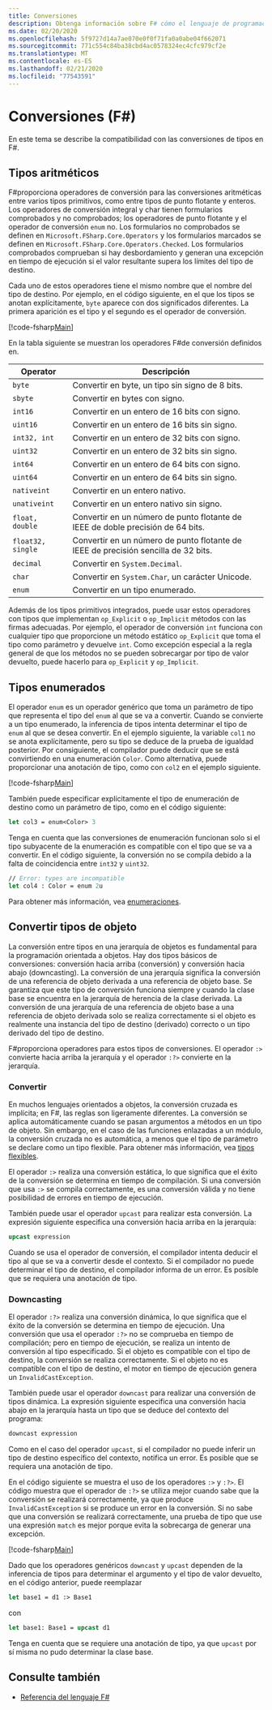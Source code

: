```yaml
---
title: Conversiones
description: Obtenga información sobre F# cómo el lenguaje de programación proporciona operadores de conversión para las conversiones aritméticas entre varios tipos primitivos.
ms.date: 02/20/2020
ms.openlocfilehash: 5f9727d14a7ae070e0f0f71fa0a0abe04f662071
ms.sourcegitcommit: 771c554c84ba38cbd4ac0578324ec4cfc979cf2e
ms.translationtype: MT
ms.contentlocale: es-ES
ms.lasthandoff: 02/21/2020
ms.locfileid: "77543591"
---
```

# <a name="casting-and-conversions-f"></a>Conversiones (F#)

En este tema se describe la compatibilidad con las conversiones de tipos en F#.

## <a name="arithmetic-types"></a>Tipos aritméticos

F#proporciona operadores de conversión para las conversiones aritméticas entre varios tipos primitivos, como entre tipos de punto flotante y enteros. Los operadores de conversión integral y char tienen formularios comprobados y no comprobados; los operadores de punto flotante y el operador de conversión `enum` no. Los formularios no comprobados se definen en `Microsoft.FSharp.Core.Operators` y los formularios marcados se definen en `Microsoft.FSharp.Core.Operators.Checked`. Los formularios comprobados comprueban si hay desbordamiento y generan una excepción en tiempo de ejecución si el valor resultante supera los límites del tipo de destino.

Cada uno de estos operadores tiene el mismo nombre que el nombre del tipo de destino. Por ejemplo, en el código siguiente, en el que los tipos se anotan explícitamente, `byte` aparece con dos significados diferentes. La primera aparición es el tipo y el segundo es el operador de conversión.

[!code-fsharp[Main](~/samples/snippets/fsharp/lang-ref-2/snippet4401.fs)]

En la tabla siguiente se muestran los operadores F#de conversión definidos en.

|Operator|Descripción|
|--------|-----------|
|`byte`|Convertir en byte, un tipo sin signo de 8 bits.|
|`sbyte`|Convertir en bytes con signo.|
|`int16`|Convertir en un entero de 16 bits con signo.|
|`uint16`|Convertir en un entero de 16 bits sin signo.|
|`int32, int`|Convertir en un entero de 32 bits con signo.|
|`uint32`|Convertir en un entero de 32 bits sin signo.|
|`int64`|Convertir en un entero de 64 bits con signo.|
|`uint64`|Convertir en un entero de 64 bits sin signo.|
|`nativeint`|Convertir en un entero nativo.|
|`unativeint`|Convertir en un entero nativo sin signo.|
|`float, double`|Convertir en un número de punto flotante de IEEE de doble precisión de 64 bits.|
|`float32, single`|Convertir en un número de punto flotante de IEEE de precisión sencilla de 32 bits.|
|`decimal`|Convertir en `System.Decimal`.|
|`char`|Convertir en `System.Char`, un carácter Unicode.|
|`enum`|Convertir en un tipo enumerado.|

Además de los tipos primitivos integrados, puede usar estos operadores con tipos que implementan `op_Explicit` o `op_Implicit` métodos con las firmas adecuadas. Por ejemplo, el operador de conversión `int` funciona con cualquier tipo que proporcione un método estático `op_Explicit` que toma el tipo como parámetro y devuelve `int`. Como excepción especial a la regla general de que los métodos no se pueden sobrecargar por tipo de valor devuelto, puede hacerlo para `op_Explicit` y `op_Implicit`.

## <a name="enumerated-types"></a>Tipos enumerados

El operador `enum` es un operador genérico que toma un parámetro de tipo que representa el tipo del `enum` al que se va a convertir. Cuando se convierte a un tipo enumerado, la inferencia de tipos intenta determinar el tipo de `enum` al que se desea convertir. En el ejemplo siguiente, la variable `col1` no se anota explícitamente, pero su tipo se deduce de la prueba de igualdad posterior. Por consiguiente, el compilador puede deducir que se está convirtiendo en una enumeración `Color`. Como alternativa, puede proporcionar una anotación de tipo, como con `col2` en el ejemplo siguiente.

[!code-fsharp[Main](~/samples/snippets/fsharp/lang-ref-2/snippet4402.fs)]

También puede especificar explícitamente el tipo de enumeración de destino como un parámetro de tipo, como en el código siguiente:

```fsharp
let col3 = enum<Color> 3
```

Tenga en cuenta que las conversiones de enumeración funcionan solo si el tipo subyacente de la enumeración es compatible con el tipo que se va a convertir. En el código siguiente, la conversión no se compila debido a la falta de coincidencia entre `int32` y `uint32`.

```fsharp
// Error: types are incompatible
let col4 : Color = enum 2u
```

Para obtener más información, vea [enumeraciones](enumerations.md).

## <a name="casting-object-types"></a>Convertir tipos de objeto

La conversión entre tipos en una jerarquía de objetos es fundamental para la programación orientada a objetos. Hay dos tipos básicos de conversiones: conversión hacia arriba (conversión) y conversión hacia abajo (downcasting). La conversión de una jerarquía significa la conversión de una referencia de objeto derivada a una referencia de objeto base. Se garantiza que este tipo de conversión funciona siempre y cuando la clase base se encuentra en la jerarquía de herencia de la clase derivada. La conversión de una jerarquía de una referencia de objeto base a una referencia de objeto derivada solo se realiza correctamente si el objeto es realmente una instancia del tipo de destino (derivado) correcto o un tipo derivado del tipo de destino.

F#proporciona operadores para estos tipos de conversiones. El operador `:>` convierte hacia arriba la jerarquía y el operador `:?>` convierte en la jerarquía.

### <a name="upcasting"></a>Convertir

En muchos lenguajes orientados a objetos, la conversión cruzada es implícita; en F#, las reglas son ligeramente diferentes. La conversión se aplica automáticamente cuando se pasan argumentos a métodos en un tipo de objeto. Sin embargo, en el caso de las funciones enlazadas a un módulo, la conversión cruzada no es automática, a menos que el tipo de parámetro se declare como un tipo flexible. Para obtener más información, vea [tipos flexibles](flexible-Types.md).

El operador `:>` realiza una conversión estática, lo que significa que el éxito de la conversión se determina en tiempo de compilación. Si una conversión que usa `:>` se compila correctamente, es una conversión válida y no tiene posibilidad de errores en tiempo de ejecución.

También puede usar el operador `upcast` para realizar esta conversión. La expresión siguiente especifica una conversión hacia arriba en la jerarquía:

```fsharp
upcast expression
```

Cuando se usa el operador de conversión, el compilador intenta deducir el tipo al que se va a convertir desde el contexto. Si el compilador no puede determinar el tipo de destino, el compilador informa de un error. Es posible que se requiera una anotación de tipo.

### <a name="downcasting"></a>Downcasting

El operador `:?>` realiza una conversión dinámica, lo que significa que el éxito de la conversión se determina en tiempo de ejecución. Una conversión que usa el operador `:?>` no se comprueba en tiempo de compilación; pero en tiempo de ejecución, se realiza un intento de conversión al tipo especificado. Si el objeto es compatible con el tipo de destino, la conversión se realiza correctamente. Si el objeto no es compatible con el tipo de destino, el motor en tiempo de ejecución genera un `InvalidCastException`.

También puede usar el operador `downcast` para realizar una conversión de tipos dinámica. La expresión siguiente especifica una conversión hacia abajo en la jerarquía hasta un tipo que se deduce del contexto del programa:

```fsharp
downcast expression
```

Como en el caso del operador `upcast`, si el compilador no puede inferir un tipo de destino específico del contexto, notifica un error. Es posible que se requiera una anotación de tipo.

En el código siguiente se muestra el uso de los operadores `:>` y `:?>`. El código muestra que el operador de `:?>` se utiliza mejor cuando sabe que la conversión se realizará correctamente, ya que produce `InvalidCastException` si se produce un error en la conversión. Si no sabe que una conversión se realizará correctamente, una prueba de tipo que use una expresión `match` es mejor porque evita la sobrecarga de generar una excepción.

[!code-fsharp[Main](~/samples/snippets/fsharp/lang-ref-2/snippet4403.fs)]

Dado que los operadores genéricos `downcast` y `upcast` dependen de la inferencia de tipos para determinar el argumento y el tipo de valor devuelto, en el código anterior, puede reemplazar

```fsharp
let base1 = d1 :> Base1
```

con

```fsharp
let base1: Base1 = upcast d1
```

Tenga en cuenta que se requiere una anotación de tipo, ya que `upcast` por sí misma no pudo determinar la clase base.

## <a name="see-also"></a>Consulte también

- [Referencia del lenguaje F#](index.md)
